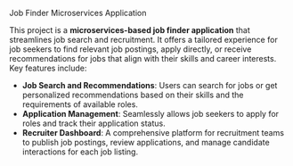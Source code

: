 Job Finder Microservices Application

This project is a **microservices-based job finder application** that streamlines job search and recruitment. It offers a tailored experience for job seekers to find relevant job postings, apply directly, or receive recommendations for jobs that align with their skills and career interests. Key features include:

- **Job Search and Recommendations**: Users can search for jobs or get personalized recommendations based on their skills and the requirements of available roles.
- **Application Management**: Seamlessly allows job seekers to apply for roles and track their application status.
- **Recruiter Dashboard**: A comprehensive platform for recruitment teams to publish job postings, review applications, and manage candidate interactions for each job listing.

